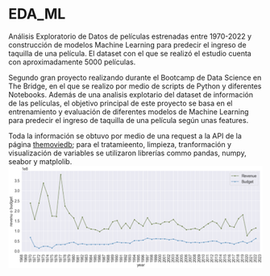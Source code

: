 # EDA_ML
Análisis Exploratorio de Datos de películas estrenadas entre 1970-2022 y construcción de modelos Machine Learning para predecir el ingreso de taquilla de una película. El dataset con el que se realizó el estudio cuenta con aproximadamente 5000 películas.

Segundo gran proyecto realizando durante el Bootcamp de Data Science en The Bridge, en el que se realizo por medio de scripts de Python y diferentes Notebooks. Además de una analisis explotario del dataset de información de las películas, el objetivo principal de este proyecto se basa en el entrenamiento y evaluación de diferentes modelos de Machine Learning para predecir el ingreso de taquilla de una película según unas features.

Toda la información se obtuvo por medio de una request a la API de la página [themoviedb](https://www.themoviedb.org/?language=es-ES); para el tratamieento, limpieza, tranformación y visualización de variables se utilizaron librerías commo pandas, numpy, seabor y matplolib. 
![](images/revenue_promedio.png)
